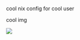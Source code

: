 cool nix config for cool user

cool img

![](https://steamuserimages-a.akamaihd.net/ugc/4040745373532295/ACAF914E31769A227A7776630B990EAD3584478C/?imw=5000&imh=5000&ima=fit&impolicy=Letterbox&imcolor=%23000000&letterbox=false)
